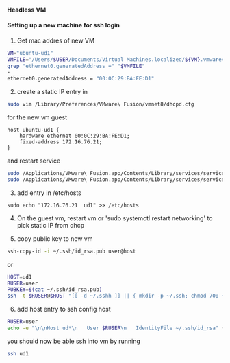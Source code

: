 #### Headless VM


#### Setting up a new machine for ssh login
1) Get mac addres of new VM

```bash
VM="ubuntu-ud1"
VMFILE="/Users/$USER/Documents/Virtual Machines.localized/${VM}.vmwarevm/${VM}.vmx"
grep "ethernet0.generatedAddress =" "$VMFILE"
-
ethernet0.generatedAddress = "00:0C:29:BA:FE:D1"
```

2) create a static IP entry in
```bash
sudo vim /Library/Preferences/VMware\ Fusion/vmnet8/dhcpd.cfg
```
for the new vm guest
```shell
host ubuntu-ud1 { 
    hardware ethernet 00:0C:29:BA:FE:D1; 
    fixed-address 172.16.76.21;
}
```
and restart service
```bash
sudo /Applications/VMware\ Fusion.app/Contents/Library/services/services.sh --stop
sudo /Applications/VMware\ Fusion.app/Contents/Library/services/services.sh --start
```

3) add entry in /etc/hosts
```shell
sudo echo "172.16.76.21  ud1" >> /etc/hosts
```

4) On the guest vm, restart vm  or 'sudo systemctl restart networking' to pick static IP from dhcp

5) copy public key to new vm
```bash
ssh-copy-id -i ~/.ssh/id_rsa.pub user@host
```
or

```bash
HOST=ud1
RUSER=user
PUBKEY=$(cat ~/.ssh/id_rsa.pub)
ssh -t $RUSER@$HOST "[[ -d ~/.sshh ]] || { mkdir -p ~/.ssh; chmod 700 ~/.ssh; }; echo ${PUBKEY} >> ~/.ssh/authorized_keys; chmod 700 ~/.ssh/authorized_keys;"
```

6) add host entry to ssh config host
```bash
RUSER=user
echo -e "\n\nHost ud*\n   User $RUSER\n   IdentityFile ~/.ssh/id_rsa" >>  ~/.ssh/config
```

you should now be able ssh into vm by running
```bash
ssh ud1
```
